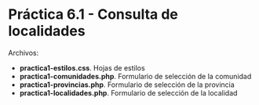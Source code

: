 # Práctica 6.1 - Consulta de localidades

Archivos:
* **practica1-estilos.css**. Hojas de estilos
* **practica1-comunidades.php**. Formulario de selección de la comunidad
* **practica1-provincias.php**. Formulario de selección de la provincia
* **practica1-localidades.php**. Formulario de selección de la localidad


